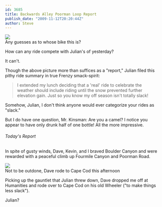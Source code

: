 ```yaml
---
id: 3685
title: Backwards Alley Poorman Loop Report
publish_date: "2009-11-12T20:20:44Z"
author: Steve
---
```


[![](http://lh4.ggpht.com/_zoD15FRZxcs/SvuO2f9DF7I/AAAAAAAACoE/p6XQ0nSdCGM/s2400/julians-bike.jpg)](http://picasaweb.google.com/flagstafffrenzy/JulianSLittleSpin)  
Any guesses as to whose bike this is?

How can any ride compete with Julian's of yesterday?

It can't.

Though the above picture more than suffices as a "report," Julian filed this pithy ride summary in true Frenzy smack-spirit:

> I extended my lunch deciding that a 'real' ride to celebrate the weather should include riding until the snow prevented further elevation gain. Just so you know my off season isn't totally slack!

Somehow, Julian, I don't think anyone would ever categorize your rides as "slack."

But I do have one question, Mr. Kinsman: Are you a camel? I notice you appear to have only drunk half of one bottle! All the more impressive.

###### Today's Report

In spite of gusty winds, Dave, Kevin, and I braved Boulder Canyon and were rewarded with a peaceful climb up Fourmile Canyon and Poorman Road.

![](http://lh6.ggpht.com/_zoD15FRZxcs/SvxYRtb_FHI/AAAAAAAACok/7kEk5LWOMUU/s2400/wheeler.jpg)  
Not to be outdone, Dave rode to Cape Cod this afternoon

Picking up the gauntlet that Julian threw down, Dave dropped me off at Humanities and rode over to Cape Cod on his old Wheeler ("to make things less slack").

Julian?

